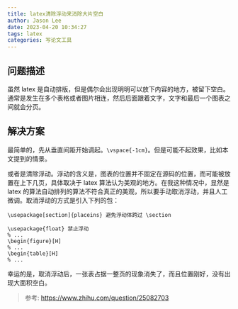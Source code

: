 ```yaml
---
title: latex清除浮动来消除大片空白
author: Jason Lee
date: 2023-04-20 10:34:27
tags: latex
categories: 写论文工具
---
```


## 问题描述

虽然 latex 是自动排版，但是偶尔会出现明明可以放下内容的地方，被留下空白。通常是发生在多个表格或者图片相连，然后后面跟着文字，文字和最后一个图表之间就会分页。

## 解决方案

最简单的，先从垂直间距开始调起。`\vspace{-1cm}`。但是可能不起效果，比如本文提到的情景。

或者是清除浮动。浮动的含义是，图表的位置并不固定在源码的位置，而可能被放置在上下几页，具体取决于 latex 算法认为美观的地方。在我这种情况中，显然是 latex 的算法自动排列的算法不符合真正的美观，所以要手动取消浮动，并且人工微调。取消浮动的方式是引入下列的包：

```
\usepackage[section]{placeins} 避免浮动体跨过 \section
```

```
\usepackage{float} 禁止浮动
% ...
\begin{figure}[H]
% ...
\begin{table}[H]
% ...
```

幸运的是，取消浮动后，一张表占据一整页的现象消失了，而且位置刚好，没有出现大面积空白。

> 参考: https://www.zhihu.com/question/25082703
